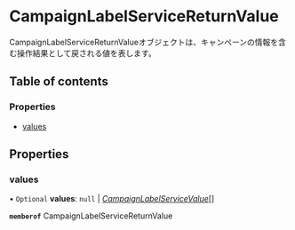 # CampaignLabelServiceReturnValue


<div lang=\"ja\">CampaignLabelServiceReturnValueオブジェクトは、キャンペーンの情報を含む操作結果として戻される値を表します。</div> 

## Table of contents

### Properties

- [values](campaignlabelservicereturnvalue.md#values)

## Properties

### values

• `Optional` **values**: ``null`` \| [*CampaignLabelServiceValue*](campaignlabelservicevalue.md)[]

**`memberof`** CampaignLabelServiceReturnValue
